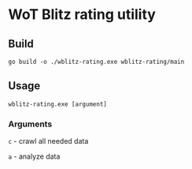 # WoT Blitz rating utility

## Build
```shell script
go build -o ./wblitz-rating.exe wblitz-rating/main
```

## Usage
```wblitz-rating.exe [argument]```

### Arguments

`c` - crawl all needed data

`a` - analyze data
